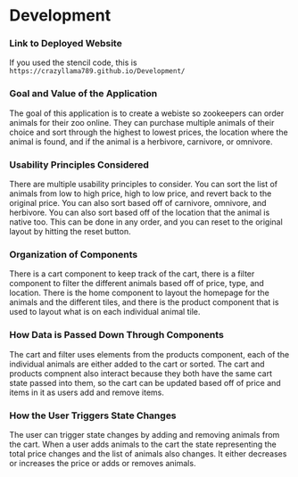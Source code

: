 # Development

### Link to Deployed Website
If you used the stencil code, this is `https://crazyllama789.github.io/Development/`

### Goal and Value of the Application
The goal of this application is to create a webiste so zookeepers can order animals for their zoo online. They can purchase multiple animals of their choice and sort through the highest to lowest prices, the location where the animal is found, and if the animal is a herbivore, carnivore, or omnivore. 

### Usability Principles Considered
There are multiple usability principles to consider. You can sort the list of animals from low to high price, high to low price, and revert back to the original price. You can also sort based off of carnivore, omnivore, and herbivore. 
You can also sort based off of the location that the animal is native too. This can be done in any order, and you can 
reset to the original layout by hitting the reset button.  

### Organization of Components
There is a cart component to keep track of the cart, there is a filter component to filter the different animals based off of price, type, and location. There is the home component to layout the homepage for the animals and the different tiles, and there is the product component that is used to layout what is on each individual animal tile. 

### How Data is Passed Down Through Components
The cart and filter uses elements from the products component, each of the individual animals are either added to the cart or sorted. The cart and products compnent also interact because they both have the same cart state passed into them, so the cart can be updated based off of price and items in it as users add and remove items.

### How the User Triggers State Changes
The user can trigger state changes by adding and removing animals from the cart. When a user adds animals to the cart the state representing the total price changes and the list of animals also changes. It either decreases or increases the price or adds or removes animals. 

